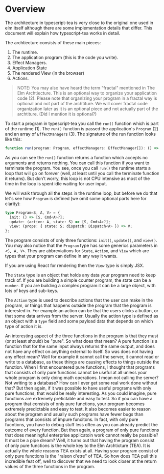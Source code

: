 # Overview

The architecture in typescript-tea is very close to the original one used in elm itself although there are some implementation details that differ. This document will explain how typescript-tea works in detail.

The archtiecture consists of these main pieces:

1. The runtime.
2. The application program (this is the code you write).
3. Effect Managers.
4. Application State
5. The rendered View (in the browser)
6. Actions.

> NOTE: You may also have heard the term "fractal" mentioned in The Elm Archtiecture. This is an optional way to organize your application code (2). Please note that organizing your program in a fractal way is optional and not part of the archtiture. We will cover fractal code organization later as it is an optional piece and not actually part of the archtiture. (Did I mention it is optional?)

To start a program in typescript-tea you call the `run()` function which is part of the runtime (1). The `run()` function is passed the application's `Program` (2) and an array of `EffectManagers` (3). The signature of the run function looks like this:

```ts
function run(program: Program, effectManagers: EffectManager[]): () => void;
```

As you can see the `run()` function returns a function which accepts no arguments and returns nothing. You can call this function if you want to terminate the program. You see, once you call `run()` the runtime starts a loop that will go on forever (well, at least until you call the terminate function it returns). But don't worry, this loop is not CPU intensive as most of the time in the loop is spent idle waiting for user input.

We will walk through all the steps in the runtime loop, but before we do that let's see how `Program` is defined (we omit some optional parts here for clarity):

```ts
type Program<S, A, V> = {
  init: () => [S, Cmd<A>?];
  update: (action: A, state: S) => [S, Cmd<A>?];
  view: (props: { state: S; dispatch: Dispatch<A> }) => V;
};
```

The program consists of only three functions: `init()`, `update()`, and `view()`. You may also notice that the `Program` type has some generics parameters in `<S, A, V>`. They are abbreviations for `State`, `Action`, and `View` which are types that your program can define in any way it wants.

If you are using React for rendering then the `View` type is simply JSX.

The `State` type is an object that holds any data your program need to keep track of. If you are building a simple counter program, the state can be a `number`. If you are building a complex program it can be a large object, with lots of keys and sub-keys.

The `Action` type is used to describe actions that the user can make in the program, or things that happens outside the program that the program is interested in. For example an action can be that the users clicks a button, or that some data arrives from the server. Usually the action type is defined as an object with a `type` field and some payload data that depends on which type of action it is.

An interesting aspect of the three functions in the program is that they must (or at least should) be "pure". So what does that mean? A pure function is a function that for the same input always returns the same output, and does not have any effect on anything external to itself. So was does not having any effect mean? Well for example it cannot call the server, it cannot read or write to a database, as these things are causing effects to things outside the function. When I first encountered pure functions, I thought that programs that consists of only pure functions cannot be useful at all unless your whole program is only doing math operations. I mean not calling the server? Not writing to a database? How can I ever get some real work done without that? But then again, if it was possible to have useful programs with only pure functions, that would be really interesting. As you could imagine, pure functions are extremely pretictable and easy to test. So if you can have a program that consists of only pure functions, your program becomes extremely predictable and easy to test. It also becomes easier to reason about the program and usually such programs have fewer bugs than programs that consists of impure funcitons. In fact, with only pure fucntions, you have to debug stuff less often as you can already predict the outcome of every function. But then again, a program of only pure functions that does meaningful enterprise applicatoin work cannot really be possible? It must be a pipe dream? Well, it turns out that having the program consist of only pure functions is the whole key to the Elm Archticture (TEA). It is actually the whole reasons TEA exists at all. Having your program consist of only pure functions is the "raison d'etre" of TEA. So how does TEA pull this incredible feat off, well to discover that we need to look closer at the return values of the three functions in the program.
